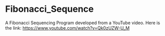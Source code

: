 # Fibonacci_Sequence
A Fibonacci Sequencing Program developed from a YouTube video.
Here is the link: https://www.youtube.com/watch?v=Qk0zUZW-U_M